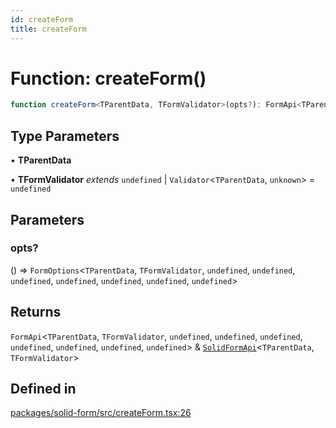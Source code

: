 ```yaml
---
id: createForm
title: createForm
---
```


# Function: createForm()

```ts
function createForm<TParentData, TFormValidator>(opts?): FormApi<TParentData, TFormValidator, undefined, undefined, undefined, undefined, undefined, undefined, undefined> & SolidFormApi<TParentData, TFormValidator>
```

## Type Parameters

• **TParentData**

• **TFormValidator** *extends* `undefined` \| `Validator`\<`TParentData`, `unknown`\> = `undefined`

## Parameters

### opts?

() => `FormOptions`\<`TParentData`, `TFormValidator`, `undefined`, `undefined`, `undefined`, `undefined`, `undefined`, `undefined`, `undefined`\>

## Returns

`FormApi`\<`TParentData`, `TFormValidator`, `undefined`, `undefined`, `undefined`, `undefined`, `undefined`, `undefined`, `undefined`\> & [`SolidFormApi`](../interfaces/solidformapi.md)\<`TParentData`, `TFormValidator`\>

## Defined in

[packages/solid-form/src/createForm.tsx:26](https://github.com/TanStack/form/blob/main/packages/solid-form/src/createForm.tsx#L26)
